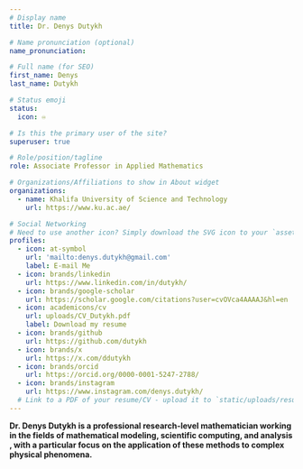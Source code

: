 ```yaml
---
# Display name
title: Dr. Denys Dutykh

# Name pronunciation (optional)
name_pronunciation: 

# Full name (for SEO)
first_name: Denys
last_name: Dutykh

# Status emoji
status:
  icon: ♾️

# Is this the primary user of the site?
superuser: true

# Role/position/tagline
role: Associate Professor in Applied Mathematics

# Organizations/Affiliations to show in About widget
organizations:
  - name: Khalifa University of Science and Technology
    url: https://www.ku.ac.ae/

# Social Networking
# Need to use another icon? Simply download the SVG icon to your `assets/media/icons/` folder.
profiles:
  - icon: at-symbol
    url: 'mailto:denys.dutykh@gmail.com'
    label: E-mail Me
  - icon: brands/linkedin
    url: https://www.linkedin.com/in/dutykh/
  - icon: brands/google-scholar
    url: https://scholar.google.com/citations?user=cvOVca4AAAAJ&hl=en
  - icon: academicons/cv
    url: uploads/CV_Dutykh.pdf
    label: Download my resume
  - icon: brands/github
    url: https://github.com/dutykh
  - icon: brands/x
    url: https://x.com/ddutykh
  - icon: brands/orcid
    url: https://orcid.org/0000-0001-5247-2788/
  - icon: brands/instagram
    url: https://www.instagram.com/denys.dutykh/
  # Link to a PDF of your resume/CV - upload it to `static/uploads/resume.pdf`
---
```


**Dr. Denys Dutykh is a professional research-level mathematician working in the fields of mathematical modeling, scientific computing, and analysis , with a particular focus on the application of these methods to complex physical phenomena.**